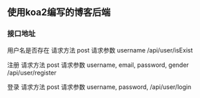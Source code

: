 ## 使用koa2编写的博客后端

### 接口地址
用户名是否存在
请求方法 post 
请求参数 username
/api/user/isExist 

注册
请求方法 post 
请求参数 username, email, password, gender
/api/user/register 

登录
请求方法 post 
请求参数 username, password,
/api/user/login 